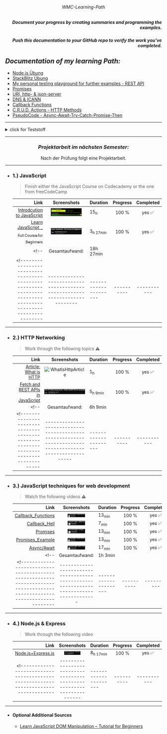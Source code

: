 ###### <p align="center"> WMC-Learning-Path </p>
 
##### <p align="right"> Document your progress by creating summaries and programming the examples.  </p>
##### <p align="right"> Push this documentation to your GitHub repo to verify the work you've completed. </p>  

## *Documentation of my learning Path:* 
- [Node.js Übung](https://github.com/IxI-Enki/WMCUebung-003)
- [StackBlitz Übung](https://github.com/IxI-Enki/WMCUebung-001)  
- [My personal testing playground for further examples - REST API](https://github.com/IxI-Enki/WmcUebung-004)
- [Promises](https://github.com/IxI-Enki/WmcUebung-005)
- [URI, http- & json-server](https://github.com/IxI-Enki/WmcUebung-006)
- [DNS & ICANN](https://github.com/IxI-Enki/WmcUebung-007)
- [Callback Functions](https://github.com/IxI-Enki/WmcUebung-008)
- [C.R.U.D. Actions - HTTP Methods](https://github.com/IxI-Enki/WmcUebung-009)
- [PseudoCode - Async-Await-Try-Catch-Promise-Then](https://github.com/IxI-Enki/WMC5-2425-RittJan/blob/main/pseudo%20code/README.md)

---

<details>
  <summary> click for Teststoff </summary>

### *Zusammenfassung des Teststoffs:*

- *Lernmaterialien:*  
  - ✅ Inhalte aus dem 5-stündigen Video sind prüfungsrelevant.  
  - ✅ Materialien auf Moodle sind ebenfalls prüfungsrelevant.

### *Themen für die Prüfung:*

#### *1. Asynchroner Code (Promises):*
  - ✅ Verständnis und Anwendung von asynchronem Code.  
  - ✅ Promises: Beispiele, Pseudocode schreiben und verstehen.  

#### *2. Multiple-Choice-Fragen:*  
  - ✅ *HTTP und HTTPS:* Methoden und Grundlagen.  
  - ✅ *JSON:* Was ist JSON, wie verwendet man es? Umgang mit JSON-Dateien (Vergleich mit XML).  
  - ✅ *DNS:* Grundlagen, Funktionsweise.  
  - ✅ *Fehlercodes:* Kategorien von Server- und Client-Fehlern (z. B. 404, 505, 303, 202).  

#### *3. Offene Fragen:*  
  - ✅ Unterschiede und Erklärung von synchronem und asynchronem Code.  
  - ✅ URL-Aufbau: Parameter, Struktur, Bestandteile.  
  - ✅ Verständnis von HTTP-Methoden und deren Einsatz.  

#### *4. REST API (100% wichtig):*
  - ✅ Funktionalität von REST APIs erklären:  
    - ✅ Aufbau eines Requests und einer Response.  
    - ✅ Daten parsen und weiterverarbeiten.  
  - ✅ Verständnis, wie REST APIs arbeiten und was sie ermöglichen.  

*Hinweis:* Alle Inhalte des Test haben gesamt eine Gewichtung von insgesamt 100 Punkten.
 
</details>

---
<div align="center">

### *Projektarbeit im nächsten Semester:*   
Nach der Prüfung folgt eine Projektarbeit. 
</div>

--- 
- ### 1.) JavaScript
  > Finish either the JavaScript Course on Codecademy or the one from freeCodeCamp

  <!----------------------------------------------------------------------------------------------------------|-------------------------------------------------------------------------|---------------------|----------|-----------|-->  
   |                                                                                                     Link |                                 Screenshots                             | Duration            | Progress | Completed |  
   |---------------------------------------------------------------------------------------------------------:|:-----------------------------------------------------------------------:|:--------------------|:--------:|:---------:|  
   | [ Introdcution to JavaScript ](https://www.codecademy.com/learn/introduction-to-javascript)              | <img src="./img/learn-javascript.png" alt="learn-javascript" width=80%> | 15<sub>h</sub>      |   100 %  |  yes ✅  |  
   | [ Learn JavaScript <sub> - Full Course for Beginners</sub>](https://www.youtube.com/watch?v=PkZNo7MFNFg) | <img src="./img/javaCodeCamp.png" alt="javaCodeCamp" width=80%>         | 3<sub>h 27min</sub> |   100 %  |  yes ✅  |  
  <!--                                                                                                        |                                                         Gesamtaufwand:  | 18h 27min           |          |           |-->  
  <!----------------------------------------------------------------------------------------------------------|-------------------------------------------------------------------------|---------------------|----------|-----------|-->  

---
- ### 2.) HTTP Networking
  > Work through the following topics ⚠️

  <!------------------------------------------------------------------------------------|-------------------------------------------------------------------------------------------------------|---------------------|----------|-----------|-->  
   |                                                                               Link |                                                 Screenshots                                           | Duration            | Progress | Completed |  
   |-----------------------------------------------------------------------------------:|:-----------------------------------------------------------------------------------------------------:|:--------------------|:--------:|:---------:|  
   | [ Article: What is HTTP ](https://www.freecodecamp.org/news/what-is-http/)         | ![WhatIsHttpArticle](https://github.com/user-attachments/assets/db2126a6-0dca-4704-8b70-2672e5d029e5) | 1<sub>h</sub>       |   100 %  |  yes ✅  |  
   | [ Fetch and REST APIs in JavaScript ](https://www.youtube.com/watch?v=2JYT5f2isg4) | <img src="./img/restCodeCamp.png" alt="restCodeCamp" width=100%>                                      | 5<sub>h 9min</sub>  |   100 %  |  yes ✅  |  
  <!--                                                                                  |                                                                                      Gesamtaufwand:   | 6h 9min             |          |           |-->  
  <!------------------------------------------------------------------------------------|-------------------------------------------------------------------------------------------------------|---------------------|----------|-----------|-->  

---
- ### 3.) JavaScript techniques for web development 
  > Watch the following videos ⚠️

  <!----------------------------------------------------------------------------------------------------------------------|-------------------------------------------------------------------------------------|---------------------|----------|-----------|-->  
   |                                                                                                                 Link |                                         Screenshots                                 | Duration            | Progress | Completed |  
   |---------------------------------------------------------------------------------------------------------------------:|:-----------------------------------------------------------------------------------:|:--------------------|:--------:|:---------:|  
   | [ Callback_Functions ](https://www.youtube.com/watch?v=GWq0XETTOTk&list=PLnHJACx3NwAfRUcuKaYhZ6T5NRIpzgNGJ&index=13) | <img src="./img/callbackNuggets.png" alt="callbackNuggets" width=50%>               | 13<sub>min</sub>    |   100 %  |  yes ✅  |  
   | [ Callback_Hell ](https://www.youtube.com/watch?v=bx9xYPt2tdc&list=PLnHJACx3NwAfRUcuKaYhZ6T5NRIpzgNGJ&index=14)      | <img src="./img/callbackHellNuggets.png" alt="callbackHellNuggets" width=50%>       |  7<sub>min</sub>    |   100 %  |  yes ✅  |  
   | [ Promises ](https://www.youtube.com/watch?v=IBjmTlShf6U&list=PLnHJACx3NwAfRUcuKaYhZ6T5NRIpzgNGJ&index=15)           | <img src="./img/promisesNuggets.png" alt="promisesNuggets" width=50%>               | 13<sub>min</sub>    |   100 %  |  yes ✅  |  
   | [ Promises_Example ](https://www.youtube.com/watch?v=GKVA6jYrgKc&list=PLnHJACx3NwAfRUcuKaYhZ6T5NRIpzgNGJ&index=16)   | <img src="./img/promisesExampleNuggets.png" alt="promisesExampleNuggets" width=50%> | 13<sub>min</sub>    |   100 %  |  yes ✅  |  
   | [ Async/Await ](https://www.youtube.com/watch?v=iHrVo5fvmzE&list=PLnHJACx3NwAfRUcuKaYhZ6T5NRIpzgNGJ&index=17)        | <img src="./img/asyncNuggets.png" alt="asyncNuggetsNuggets" width=50%>              | 17<sub>min</sub>    |   100 %  |  yes ✅  |  
  <!--                                                                                                                    |                                                                     Gesamtaufwand:  | 1h 3min             |          |           |  
  <!----------------------------------------------------------------------------------------------------------------------|-------------------------------------------------------------------------------------|---------------------|----------|-----------|-->  

---
- ### 4.) Node.js & Express
  >  Work through the following video 

  <!---------------------------------------------------------------------------------|---------------------------------------------------------------------|---------------------|----------|-----------|-->  
   |                                                                            Link |                               Screenshots                           | Duration            | Progress | Completed |  
   |--------------------------------------------------------------------------------:|:-------------------------------------------------------------------:|:--------------------|:--------:|:---------:|  
   | [ Node.js+Express.js ](https://www.youtube.com/watch?app=desktop&v=Oe421EPjeBE) | <img src="./img/nodejsCodeCamp.png" alt="nodejsCodeCamp" width=60%> | 8<sub>h 17min</sub> |   100 %  |  yes ✅  |  
  <!---------------------------------------------------------------------------------|---------------------------------------------------------------------|---------------------|----------|-----------|-->  
  
---
- #### Optional Additional Sources
  - [Learn JavaScript DOM Manipulation – Tutorial for Beginners](https://www.youtube.com/watch?v=IWRS_AM2fiE)
